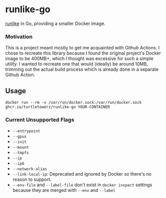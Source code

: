 # runlike-go
[runlike](https://github.com/lavie/runlike) in Go, providing a smaller Docker image.


### Motivation
This is a project meant mostly to get me acquainted with Github Actions. I chose to recreate this library because
I found the original project's Docker image to be 400MB+, which I thought was excessive for such a simple utility.
I wanted to recreate one that would (ideally) be around 10MB, trimming out the actual build process which is already
done in a separate Github Action.


## Usage
`docker run --rm -v /var/run/docker.sock:/var/run/docker.sock ghcr.io/turtletowerz/runlike-go YOUR-CONTAINER`


### Current Unsupported Flags
- `--entrypoint`
- `--gpus`
- `--init`
- `--mount`
- `--tmpfs`
- `--ip`
- `--ip6`
- `--network-alias`
- `--link-local-ip`: Deprecated and ignored by Docker so there's no reason to support.
- `--env-file` and `--label-file` don't exist in `docker inspect` settings because they are merged with `--env` and `--label`
